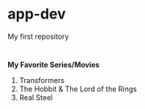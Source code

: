 # app-dev
My first repository

  # 
  ## 
  ### 

**My Favorite Series/Movies**
1. Transformers
2. The Hobbit & The Lord of the Rings
3. Real Steel

